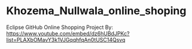 # Khozema_Nullwala_online_shoping
Eclipse GitHub Online Shopping Project By: https://www.youtube.com/embed/dz6hUBdJPKc?list=PLAXbOMavY3k1VJGqqhfqAn0tUSC14Qsvq
